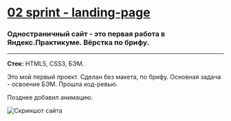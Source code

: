 # [02 sprint - landing-page](https://gisma87.github.io/01_Learn-to-learn_Animation/ "Одностраничный сайт") 
### Одностраничный сайт - это первая работа в Яндекс.Практикуме. Вёрстка по брифу.
*****
**Стек:** HTML5, CSS3, БЭМ.

Это мой первый проект. Сделан без макета, по брифу. Основная задача - освоение БЭМ. Прошла код-ревью.

Позднее добавил анимацию.


![Скриншот сайта](https://lh3.googleusercontent.com/mYsdF1ob4J52T_3Zjb3IS0kn6Fh7JPk1vUfZxNWlzj4MEJQORhRNWG81_a8O2lRtxYTrpEbbsxutiONJmxXW7eg6pvI9J9x4I0mkBStQEUNqlcMzo82Qimx2drqmi62g3RttRFH6A6moNSUrCzEgrnpyzHR9KLuiITTfoISFj3xx6AU9JXNZbQhC3fO87susKMq8veKX7x5zFX6b_-Fqyn3GKQRfkuqBzeBoI5MkdCNnm6Bskocv3jBkF8HTVhOjkbkQEirmWq634NHQDVJXO9PmC1pOmdef3mJpF2TScPBNbG14AxoJkeZP2LlBF7oUjo8Q0WhG2-21bfptmcWxzVxn1K0jOR7V2RVe60Z4sz1SVW9ZrQfq0IwpOiaC4FC3BGes8LY949dfyHVe2f_PYW3PVlMZzCfMaoF1hoaRjx_vmXTwZ9e7fZW1r27YLAOW5G9fO3Q5newfO96nzjXKXjgVqLhr72z0nH9p2JKzBiuMpv8IKxg1Ap_Z-FTKLO2q13HulWzq9HVlnVT2EoMlsWv9Wj7wEIJ9fqqRHJ7m-BEGoqVN9IL5G_YraTF8vprcScA-F8Wn0RQ0qEblrk6REcKxQgj2Us2inOoq9sHleIVl0tzgiHSRtLtgsKvzuDfDlM_6Eef_8KCMTFWXjwY2qU9daqznS6I67noABYzzWud9to_A3iE-Yt7wFxnoE0GuKdpJJytf-w7XeXCRNNjDQzZqK7IgLSfY81fQgbbTw25kMG_ClbgSDZM=w229-h937-no)
